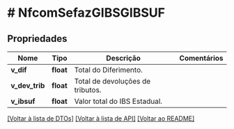 # # NfcomSefazGIBSGIBSUF

## Propriedades

Nome | Tipo | Descrição | Comentários
------------ | ------------- | ------------- | -------------
**v_dif** | **float** | Total do Diferimento. |
**v_dev_trib** | **float** | Total de devoluções de tributos. |
**v_ibsuf** | **float** | Valor total do IBS Estadual. |

[[Voltar à lista de DTOs]](../../README.md#models) [[Voltar à lista de API]](../../README.md#endpoints) [[Voltar ao README]](../../README.md)

